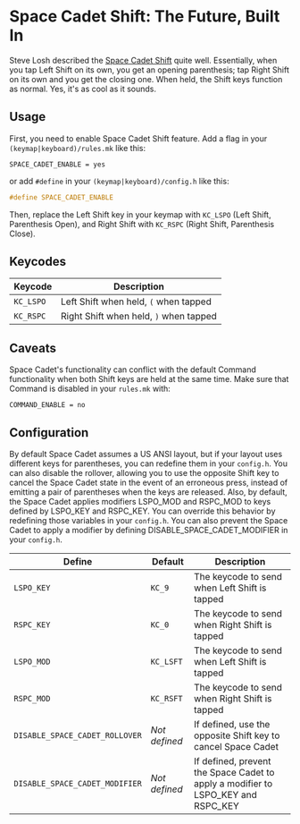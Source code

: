 # Space Cadet Shift: The Future, Built In

Steve Losh described the [Space Cadet Shift](http://stevelosh.com/blog/2012/10/a-modern-space-cadet/) quite well. Essentially, when you tap Left Shift on its own, you get an opening parenthesis; tap Right Shift on its own and you get the closing one. When held, the Shift keys function as normal. Yes, it's as cool as it sounds.

## Usage

First, you need to enable Space Cadet Shift feature. Add a flag in your `(keymap|keyboard)/rules.mk` like this:

```make
SPACE_CADET_ENABLE = yes
```

or add `#define` in your `(keymap|keyboard)/config.h` like this:

```c
#define SPACE_CADET_ENABLE
```

Then, replace the Left Shift key in your keymap with `KC_LSPO` (Left Shift, Parenthesis Open), and Right Shift with `KC_RSPC` (Right Shift, Parenthesis Close).

## Keycodes

| Keycode   | Description                            |
|-----------|----------------------------------------|
| `KC_LSPO` | Left Shift when held, `(` when tapped  |
| `KC_RSPC` | Right Shift when held, `)` when tapped |

## Caveats

Space Cadet's functionality can conflict with the default Command functionality when both Shift keys are held at the same time. Make sure that Command is disabled in your `rules.mk` with:

```make
COMMAND_ENABLE = no
```

## Configuration

By default Space Cadet assumes a US ANSI layout, but if your layout uses different keys for parentheses, you can redefine them in your `config.h`.
You can also disable the rollover, allowing you to use the opposite Shift key to cancel the Space Cadet state in the event of an erroneous press, instead of emitting a pair of parentheses when the keys are released.
Also, by default, the Space Cadet applies modifiers LSPO_MOD and RSPC_MOD to keys defined by LSPO_KEY and RSPC_KEY. You can override this behavior by redefining those variables in your `config.h`. You can also prevent the Space Cadet to apply a modifier by defining DISABLE_SPACE_CADET_MODIFIER in your `config.h`.

| Define                         | Default       | Description                                                                      |
|--------------------------------|---------------|----------------------------------------------------------------------------------|
| `LSPO_KEY`                     | `KC_9`        | The keycode to send when Left Shift is tapped                                    |
| `RSPC_KEY`                     | `KC_0`        | The keycode to send when Right Shift is tapped                                   |
| `LSPO_MOD`                     | `KC_LSFT`     | The keycode to send when Left Shift is tapped                                    |
| `RSPC_MOD`                     | `KC_RSFT`     | The keycode to send when Right Shift is tapped                                   |
| `DISABLE_SPACE_CADET_ROLLOVER` | *Not defined* | If defined, use the opposite Shift key to cancel Space Cadet                     |
| `DISABLE_SPACE_CADET_MODIFIER` | *Not defined* | If defined, prevent the Space Cadet to apply a modifier to LSPO_KEY and RSPC_KEY |
